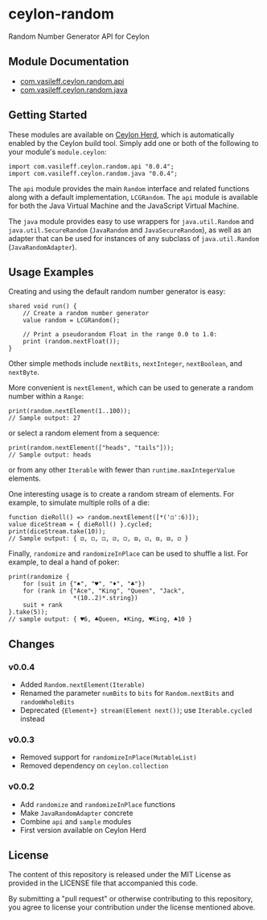 ceylon-random
=============

Random Number Generator API for Ceylon

## Module Documentation

- [com.vasileff.ceylon.random.api](https://modules.ceylon-lang.org/repo/1/com/vasileff/ceylon/random/api/0.0.4/module-doc/api/index.html)
- [com.vasileff.ceylon.random.java](https://modules.ceylon-lang.org/repo/1/com/vasileff/ceylon/random/java/0.0.4/module-doc/api/index.html)

## Getting Started

These modules are available on [Ceylon Herd](https://modules.ceylon-lang.org),
which is automatically enabled by the Ceylon build tool. Simply add one or both
of the following to your module's `module.ceylon`:

```ceylon
import com.vasileff.ceylon.random.api "0.0.4";
import com.vasileff.ceylon.random.java "0.0.4";
```

The `api` module provides the main `Random` interface and related functions
along with a default implementation, `LCGRandom`. The `api` module is available
for both the Java Virtual Machine and the JavaScript Virtual Machine.

The `java` module provides easy to use wrappers for `java.util.Random` and
`java.util.SecureRandom` (`JavaRandom` and `JavaSecureRandom`), as well as an
adapter that can be used for instances of any subclass of `java.util.Random`
(`JavaRandomAdapter`).

## Usage Examples

Creating and using the default random number generator is easy:

```ceylon
shared void run() {
    // Create a random number generator
    value random = LCGRandom();

    // Print a pseudorandom Float in the range 0.0 to 1.0:
    print (random.nextFloat());
}
```

Other simple methods include `nextBits`, `nextInteger`, `nextBoolean`, and
`nextByte`.

More convenient is `nextElement`, which can be used to generate a random number
within a `Range`:

```ceylon
print(random.nextElement(1..100));
// Sample output: 27
```

or select a random element from a sequence:

```ceylon
print(random.nextElement(["heads", "tails"]));
// Sample output: heads
```

or from any other `Iterable` with fewer than `runtime.maxIntegerValue`
elements.

One interesting usage is to create a random stream of elements. For example, to
simulate multiple rolls of a die:

```ceylon
function dieRoll() => random.nextElement([*('⚀':6)]);
value diceStream = { dieRoll() }.cycled;
print(diceStream.take(10));
// Sample output: { ⚂, ⚀, ⚀, ⚂, ⚀, ⚅, ⚁, ⚅, ⚅, ⚁ }
```


Finally, `randomize` and `randomizeInPlace` can be used to shuffle a list. For
example, to deal a hand of poker:

```ceylon
print(randomize {
    for (suit in {"♠", "♥", "♦", "♣"})
    for (rank in {"Ace", "King", "Queen", "Jack",
                  *(10..2)*.string})
    suit + rank
}.take(5));
// sample output: { ♥6, ♣Queen, ♦King, ♥King, ♣10 }
```

## Changes

### v0.0.4

- Added `Random.nextElement(Iterable)`
- Renamed the parameter `numBits` to `bits` for `Random.nextBits` and
  `randomWholeBits`
- Deprecated `{Element+} stream(Element next())`; use `Iterable.cycled` instead

### v0.0.3

- Removed support for `randomizeInPlace(MutableList)`
- Removed dependency on `ceylon.collection`

### v0.0.2

- Add `randomize` and `randomizeInPlace` functions
- Make `JavaRandomAdapter` concrete
- Combine `api` and `sample` modules
- First version available on Ceylon Herd

## License

The content of this repository is released under the MIT License as provided in
the LICENSE file that accompanied this code.

By submitting a "pull request" or otherwise contributing to this repository,
you agree to license your contribution under the license mentioned above.
